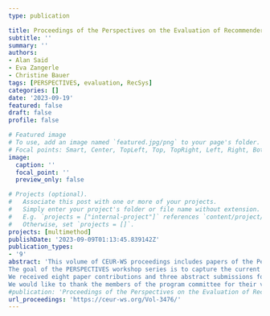 ```yaml
---
type: publication

title: Proceedings of the Perspectives on the Evaluation of Recommender Systems Workshop 2023
subtitle: ''
summary: ''
authors:
- Alan Said
- Eva Zangerle
- Christine Bauer
tags: [PERSPECTIVES, evaluation, RecSys]
categories: []
date: '2023-09-19' 
featured: false
draft: false
profile: false

# Featured image
# To use, add an image named `featured.jpg/png` to your page's folder.
# Focal points: Smart, Center, TopLeft, Top, TopRight, Left, Right, BottomLeft, Bottom, BottomRight.
image:
  caption: ''
  focal_point: ''
  preview_only: false

# Projects (optional).
#   Associate this post with one or more of your projects.
#   Simply enter your project's folder or file name without extension.
#   E.g. `projects = ["internal-project"]` references `content/project/deep-learning/index.md`.
#   Otherwise, set `projects = []`.
projects: [multimethod]
publishDate: '2023-09-09T01:13:45.839142Z'
publication_types:
- '9'
abstract: 'This volume of CEUR-WS proceedings includes papers of the Perspectives on the Evaluation of Recommender Systems Workshop 2023. The workshop is co-located with the ACM Recommender Systems Conference 2023 in Singapore.
The goal of the PERSPECTIVES workshop series is to capture the current state of evaluation and discuss the different targets that recommender systems evaluation should strive for. Building on the previous PERSPECTIVES workshops, this third edition addressed the question: Where should we go from here as a community? and aims to come up with concrete steps for action.
We received eight paper contributions and three abstract submissions for the workshop. Each paper contribution received three reviews. We selected five papers and one abstract for publication.
We would like to thank the members of the program committee for their valuable reviews and suggestions. We also thank the authors for their submissions and contributions to the workshop.'
#publication: 'Proceedings of the Perspectives on the Evaluation of Recommender Systems Workshop 2023'
url_proceedings: 'https://ceur-ws.org/Vol-3476/'
---
```

